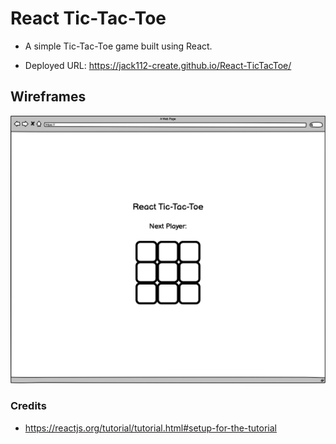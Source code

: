 # React Tic-Tac-Toe

- A simple Tic-Tac-Toe game built using React.

- Deployed URL: https://jack112-create.github.io/React-TicTacToe/


## Wireframes
![React Tic-Tac-Toe Wireframe](./wireframes/React-Tic-Tac-Toe.png)

### Credits
- https://reactjs.org/tutorial/tutorial.html#setup-for-the-tutorial